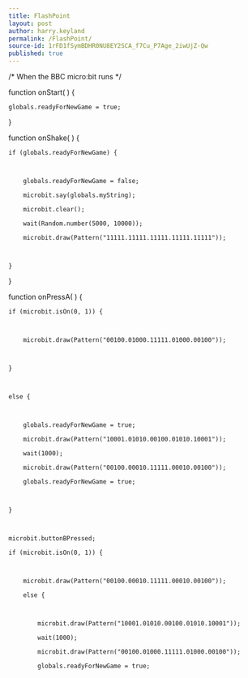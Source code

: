 ```yaml
---
title: FlashPoint
layout: post
author: harry.keyland
permalink: /FlashPoint/
source-id: 1rFD1fSymBDHR0NU8EY2SCA_f7Cu_P7Age_2iwUjZ-Qw
published: true
---
```

/* When the BBC micro:bit runs  */

function onStart(  ) {

	globals.readyForNewGame = true;

	

}

function onShake(  ) {

	if (globals.readyForNewGame) {

		

		globals.readyForNewGame = false;

		microbit.say(globals.myString);

		microbit.clear();

		wait(Random.number(5000, 10000));

		microbit.draw(Pattern("11111.11111.11111.11111.11111"));

		

	}

	

	

}

function onPressA(  ) {

	if (microbit.isOn(0, 1)) {

		

		microbit.draw(Pattern("00100.01000.11111.01000.00100"));

		

	}

	

	else {

		

		globals.readyForNewGame = true;

		microbit.draw(Pattern("10001.01010.00100.01010.10001"));

		wait(1000);

		microbit.draw(Pattern("00100.00010.11111.00010.00100"));

		globals.readyForNewGame = true;

		

	}

	

	microbit.buttonBPressed;

	if (microbit.isOn(0, 1)) {

		

		microbit.draw(Pattern("00100.00010.11111.00010.00100"));

		else {

			

			microbit.draw(Pattern("10001.01010.00100.01010.10001"));

			wait(1000);

			microbit.draw(Pattern("00100.01000.11111.01000.00100"));

			globals.readyForNewGame = true;

			

